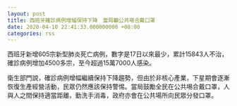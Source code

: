 ```yaml
---
layout: post
title: 西班牙確診病例增幅保持下降　當局籲公共場合戴口罩
date: 2020-04-10 22:41:33.000000000 +08:00
categories: rss
---
```


西班牙新增605宗新型肺炎死亡病例，數字是17日以來最少，累計15843人不治，確診病例增加4500多宗，至今超過15萬7000人感染。

衛生部門說，確診病例增幅繼續保持下降趨勢，但由於非核心產業，下星期會逐漸恢復生產經營活動，民眾仍然應該保持警惕。當局鼓勵全民在公共埸合戴口罩，人與人之間保持適當距離，勤洗手消毒，政府亦會在公共場所向民眾分發口罩。
